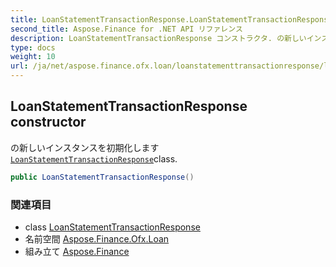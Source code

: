 ```yaml
---
title: LoanStatementTransactionResponse.LoanStatementTransactionResponse
second_title: Aspose.Finance for .NET API リファレンス
description: LoanStatementTransactionResponse コンストラクタ. の新しいインスタンスを初期化しますLoanStatementTransactionResponseclass.
type: docs
weight: 10
url: /ja/net/aspose.finance.ofx.loan/loanstatementtransactionresponse/loanstatementtransactionresponse/
---
```

## LoanStatementTransactionResponse constructor

の新しいインスタンスを初期化します[`LoanStatementTransactionResponse`](../)class.

```csharp
public LoanStatementTransactionResponse()
```

### 関連項目

* class [LoanStatementTransactionResponse](../)
* 名前空間 [Aspose.Finance.Ofx.Loan](../../loanstatementtransactionresponse/)
* 組み立て [Aspose.Finance](../../../)


